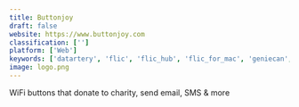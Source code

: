 ```yaml
---
title: Buttonjoy
draft: false 
website: https://www.buttonjoy.com
classification: ['']
platform: ['Web']
keywords: ['datartery', 'flic', 'flic_hub', 'flic_for_mac', 'geniecan', 'bttn', 'flic_-_bluetooth_button']
image: logo.png
---
```

WiFi buttons that donate to charity, send email, SMS & more